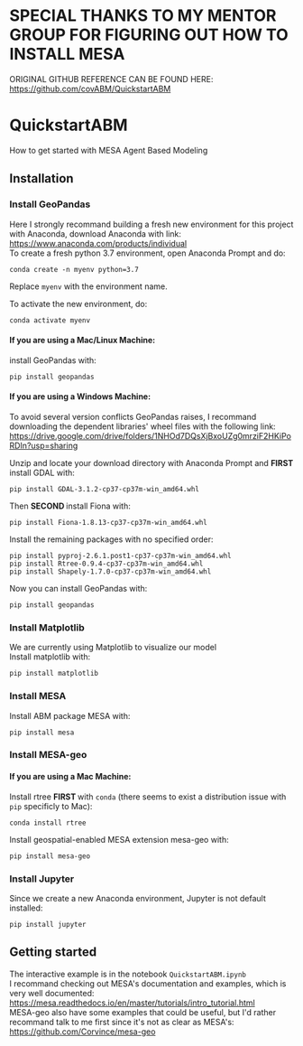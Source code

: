 # SPECIAL THANKS TO MY MENTOR GROUP FOR FIGURING OUT HOW TO INSTALL MESA
ORIGINAL GITHUB REFERENCE CAN BE FOUND HERE: https://github.com/covABM/QuickstartABM

# QuickstartABM
How to get started with MESA Agent Based Modeling

## Installation
### Install GeoPandas
Here I strongly recommand building a fresh new environment for this project with Anaconda, download Anaconda with link:
https://www.anaconda.com/products/individual <br>
To create a fresh python 3.7 environment, open Anaconda Prompt and do:
```shell
conda create -n myenv python=3.7
```
Replace `myenv` with the environment name.

To activate the new environment, do:
```shell
conda activate myenv
```

#### If you are using a Mac/Linux Machine:
install GeoPandas with:
```shell
pip install geopandas
```
#### If you are using a Windows Machine: 
To avoid several version conflicts GeoPandas raises, I recommand downloading the dependent libraries' wheel files with the following link:
https://drive.google.com/drive/folders/1NHOd7DQsXjBxoUZg0mrziF2HKiPoRDIn?usp=sharing

Unzip and locate your download directory with Anaconda Prompt and <b> FIRST </b> install GDAL with:
```shell
pip install GDAL-3.1.2-cp37-cp37m-win_amd64.whl
```
Then <b> SECOND </b> install Fiona with:
```shell
pip install Fiona-1.8.13-cp37-cp37m-win_amd64.whl
```
Install the remaining packages with no specified order:
```shell
pip install pyproj-2.6.1.post1-cp37-cp37m-win_amd64.whl
pip install Rtree-0.9.4-cp37-cp37m-win_amd64.whl
pip install Shapely-1.7.0-cp37-cp37m-win_amd64.whl
```
Now you can install GeoPandas with:
```shell
pip install geopandas
```
### Install Matplotlib
We are currently using Matplotlib to visualize our model <br>
Install matplotlib with:
```shell
pip install matplotlib
```
### Install MESA
Install ABM package MESA with:
```shell
pip install mesa
```
### Install MESA-geo
#### If you are using a Mac Machine: <br>
Install rtree <b> FIRST </b> with `conda` (there seems to exist a distribution issue with `pip` specificly to Mac):
```shell
conda install rtree
```
Install geospatial-enabled MESA extension mesa-geo with: <br>
```shell
pip install mesa-geo
```

### Install Jupyter
Since we create a new Anaconda environment, Jupyter is not default installed:
```shell
pip install jupyter
```

## Getting started
The interactive example is in the notebook `QuickstartABM.ipynb` <br>
I recommand checking out MESA's documentation and examples, which is very well documented: <br>
https://mesa.readthedocs.io/en/master/tutorials/intro_tutorial.html <br>
MESA-geo also have some examples that could be useful, but I'd rather recommand talk to me first since it's not as clear as MESA's: <br>
https://github.com/Corvince/mesa-geo


